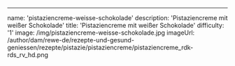 ---
name: 'pistaziencreme-weisse-schokolade'
description: 'Pistaziencreme mit weißer Schokolade'
title: 'Pistaziencreme mit weißer Schokolade'
difficulty: '1'
image: /img/pistaziencreme-weisse-schokolade.jpg
imageUrl: /author/dam/rewe-de/rezepte-und-gesund-geniessen/rezepte/pistazie/pistaziencreme/pistaziencreme_rdk-rds_rv_hd.png
